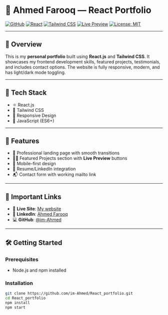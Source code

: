 # 💼 Ahmed Farooq — React Portfolio

[![GitHub](https://img.shields.io/badge/GitHub-Profile-181717?logo=github&style=for-the-badge)](https://github.com/im-Ahmed)
[![React](https://img.shields.io/badge/React.js-61DAFB?logo=react&logoColor=000&style=for-the-badge)](https://reactjs.org/)
[![Tailwind CSS](https://img.shields.io/badge/Tailwind_CSS-38B2AC?logo=tailwind-css&logoColor=white&style=for-the-badge)](https://tailwindcss.com/)
[![Live Preview](https://img.shields.io/badge/View-Live%20Preview-blueviolet?style=for-the-badge)](https://ahmed-portfolio-9112.vercel.app/)
[![License: MIT](https://img.shields.io/badge/License-MIT-yellow.svg?style=for-the-badge)](./LICENSE)

---

## 🚀 Overview

This is my **personal portfolio** built using **React.js** and **Tailwind CSS**. It showcases my frontend development skills, featured projects, testimonials, and includes contact options. The website is fully responsive, modern, and has light/dark mode toggling.

---

## 🔧 Tech Stack

- ⚛️ React.js
- 💨 Tailwind CSS
- 📱 Responsive Design
- 🧠 JavaScript (ES6+)

---

## 📸 Features

- 🚀 Professional landing page with smooth transitions
- 🧑‍💻 Featured Projects section with **Live Preview** buttons
- 📱 Mobile-first design
- 📄 Resume/LinkedIn integration
- 📬 Contact form with working mailto link



---

## 📎 Important Links

- 🔗 **Live Site**: [My website](https://ahmed-portfolio-wi3a.vercel.app/)
- 💼 **LinkedIn**: [Ahmed Farooq](https://www.linkedin.com/in/ahmed-farooq-09a6b2304/)
- 💻 **GitHub**: [@im-Ahmed](https://github.com/im-Ahmed)

---

## 🛠️ Getting Started

### Prerequisites

- Node.js and npm installed

### Installation

```bash
git clone https://github.com/im-Ahmed/React_portfolio.git
cd React_portfolio
npm install
npm start


